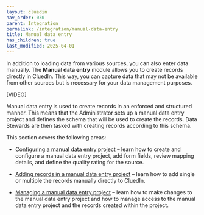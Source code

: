 ```yaml
---
layout: cluedin
nav_order: 030
parent: Integration
permalink: /integration/manual-data-entry
title: Manual data entry
has_children: true
last_modified: 2025-04-01
---
```


In addition to loading data from various sources, you can also enter data manually. The **Manual data entry** module allows you to create records directly in CluedIn. This way, you can capture data that may not be available from other sources but is necessary for your data management purposes.

[VIDEO]

Manual data entry is used to create records in an enforced and structured manner. This means that the Administrator sets up a manual data entry project and defines the schema that will be used to create the records. Data Stewards are then tasked with creating records according to this schema.

This section covers the following areas:

- [Configuring a manual data entry project](/integration/manual-data-entry/configure-a-manual-data-entry-project) – learn how to create and configure a manual data entry project, add form fields, review mapping details, and define the quality rating for the source.

- [Adding records in a manual data entry project](/integration/manual-data-entry/add-records-in-a-manual-data-entry-project) – learn how to add single or multiple the records manually directly to CluedIn.

- [Managing a manual data entry project](/integration/manual-data-entry/manage-a-manual-data-entry-project) – learn how to make changes to the manual data entry project and how to manage access to the manual data entry project and the records created within the project.